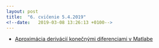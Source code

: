 ```yaml
---
layout: post
title:  "6. cvičenie 5.4.2019"
<!--date:   2019-03-08 13:26:13 +0100-->
---
```


- [Aproximácia derivácií konečnými diferenciami v Matlabe](http://maslarova.github.io/cvicenie6/konecne_diference.m)<br />


